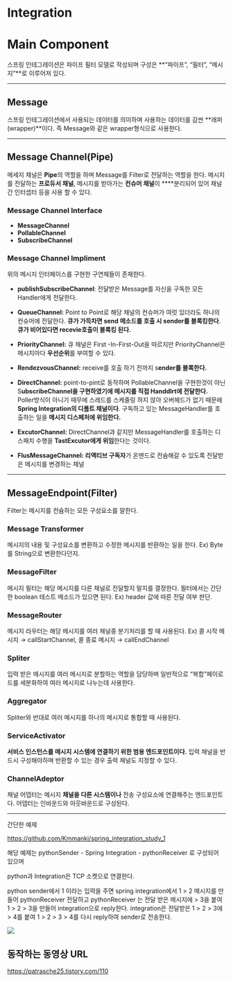 # Integration

# Main Component

스프링 인테그레이션은 파이프 필터 모델로 작성되며 구성은 **“파이프”, “필터”, “메시지”**로 이루어져 있다.

---

## Message

스프링 인테그레이션에서 사용되는 데이터를 의미하며 사용하는 데이터를 감싼 **래퍼(wrapper)**이다.
즉 Message<User>와 같은 wrapper형식으로 사용한다.

---

## Message Channel(Pipe)

메세지 채널은 **Pipe**의 역할을 하며 Message를 Filter로 전달하는 역할을 한다.
메시지를 전달하는 **프로듀서 채널**, 메시지를 받아가는 **컨슈머 채널**이 ****분리되어 있어 채널간 인터셉터 등을 사용 할 수 있다.

### Message Channel Interface

- **MessageChannel**
- **PollableChannel**
- **SubscribeChannel**

### Message Channel Impliment

위의 메시지 인터페이스를 구현한 구연체들이 존재한다.

- **publishSubscribeChannel**: 전달받은 Message를 자신을 구독한 모든 Handler에게 전달한다.

- **QueueChannel:** Point to Point로 해당 채널의 컨슈머가 여럿 있더라도 하나의 컨슈머에 전달한다. 
**큐가 가득차면 send 메소드를 호출 시 sender를 블록킹한다**. 
**큐가 비어있다면 recevie호출이 블록킹 된다.**

- **PriorityChannel:** 큐 채널은 First -In-First-Out을 따르지만 PriorityChannel은 메시지마다 **우선순위**를 부여할 수 있다.
- **RendezvousChannel:** receive를 호출 하기 전까지 s**ender를 블록한다.**

- **DirectChannel:** point-to-pint로 동작하며  PollableChannel을 구현한것이 아닌 S**ubscribeChannel을 구현하였기에 메시지를 직접 Handdlrt에 전달한다.**  
Poller방식이 아니기 때무에 스레드를 스케줄링 하지 않아 오버헤드가 없기 때문에 **Spring Integration의 디폴트 채널이다**.
구독하고 있는 MessageHandler를 호출하는 일을 **메시지 디스페처에 위임한다.**

- **ExcutorChannel:** DirectChannel과 같지만 MessageHandler를 호출하는 디스패치 수행을 **TastExcutor에게 위임**한다는 것이다.

- **FlusMessageChannel: 리액티브 구독자**가 온맨드로 컨슘해갈 수 있도록 전달받은 메시지를 변경하는 채널

---

## MessageEndpoint(Filter)

Filter는 메시지를 컨슘하는 모든 구성요소를 말한다.

### Message Transformer

메시지의 내용 및 구성요소를 변환하고 수정한 메시지를 반환하는 일을 한다. 
Ex) Byte를 String으로 변환한다던지.

### MessageFilter

메시지 필터는 해당 메시지를 다른 채널로 전달할지 말지를 결정한다. 필터에서는 간단한 boolean 테스트 메소드가 있으면 된다. Ex) header 값에 따른 전달 여부 판단.

### MessageRouter

메시지 라우터는 해당 메시지를 여러 채널중 분기처리를 할 때 사용된다. 
Ex) 콜 시작 메시지 → callStartChannel, 콜 종료 메시지 → callEndChannel

### Spliter

입력 받은 메시지를 여러 메시지로 분할하는 역할을 담당하며 일반적으로 “복합”페이로드를 세분화하여 여러 메시지로 나누는데 사용한다.

### Aggregator

Spliter와 반대로 여러 메시지를 하나의 메시지로 통합할 때 사용된다.

### ServiceActivator

**서비스 인스턴스를 메시지 시스템에 연결하기 위한 범용 엔드포인트이다.** 입력 채널을 반드시 구성해야하며 반환할 수 있는 경우 출력 체널도 지정할 수 있다.

### ChannelAdeptor

채널 어뎁터는 메시지 **채널을 다른 시스템이나** 전송 구성요소에 연결해주는 엔드포인트다. 어뎁터는 인바운드와 아웃바운드로 구성된다.

---

간단한 예제

https://github.com/Kmmanki/spring_integration_study_1

해당 예제는 pythonSender - Spring Integration - pythonReceiver 로 구성되어 있으며 

python과 Integration은 TCP 소켓으로 연결한다.

python sender에서 1 이라는 입력을 주면 spring integration에서 1 > 2 메시지를 만들어 pythonReceiver 전달하고 pythonReceiver 는 전달 받은 메시지에 > 3을 붙여 1 > 2 > 3을 만들어 integration으로 reply한다. integration은 전달받은 1 > 2 > 3에 > 4를 붙여 1 > 2 > 3 > 4를 다시 reply하여 sender로 전송한다.

<img src="https://img1.daumcdn.net/thumb/R1280x0/?scode=mtistory2&fname=https%3A%2F%2Fblog.kakaocdn.net%2Fdn%2FbDyA7L%2FbtsF2R2LgIG%2FagMWCpgKYbGYvPdfZhRi2K%2Fimg.jpg"/>

## 동작하는 동영상 URL
https://patrasche25.tistory.com/110

